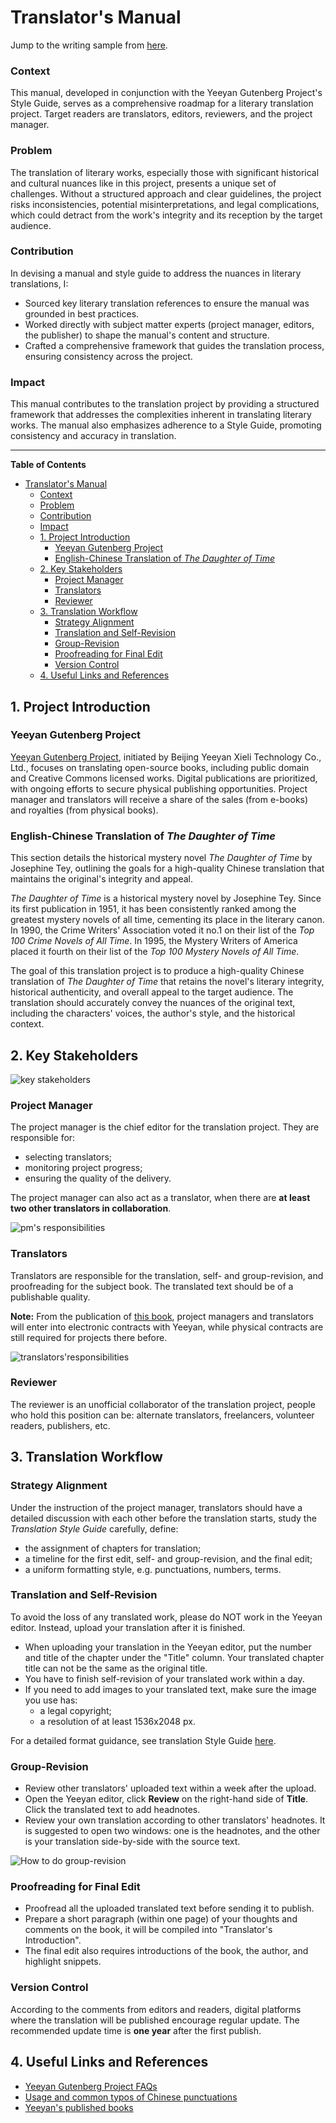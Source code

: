# Translator's Manual
Jump to the writing sample from [here](#manual-content). 

### Context
This manual, developed in conjunction with the Yeeyan Gutenberg Project's Style Guide, serves as a comprehensive roadmap for a literary translation project. Target readers are translators, editors, reviewers, and the project manager. 

### Problem
The translation of literary works, especially those with significant historical and cultural nuances like in this project, presents a unique set of challenges. Without a structured approach and clear guidelines, the project risks inconsistencies, potential misinterpretations, and legal complications, which could detract from the work's integrity and its reception by the target audience.

### Contribution
In devising a manual and style guide to address the nuances in literary translations, I:
- Sourced key literary translation references to ensure the manual was grounded in best practices.
- Worked directly with subject matter experts (project manager, editors, the publisher) to shape the manual's content and structure.
- Crafted a comprehensive framework that guides the translation process, ensuring consistency across the project.

### Impact 
This manual contributes to the translation project by providing a structured framework that addresses the complexities inherent in translating literary works. The manual also emphasizes adherence to a Style Guide, promoting consistency and accuracy in translation. 

---
<a id="manual-content"></a>

**Table of Contents**
- [Translator's Manual](#translators-manual)
    - [Context](#context)
    - [Problem](#problem)
    - [Contribution](#contribution)
    - [Impact](#impact)
  - [1. Project Introduction](#1-project-introduction)
    - [Yeeyan Gutenberg Project](#yeeyan-gutenberg-project)
    - [English-Chinese Translation of *The Daughter of Time*](#english-chinese-translation-of-the-daughter-of-time)
  - [2. Key Stakeholders](#2-key-stakeholders)
    - [Project Manager](#project-manager)
    - [Translators](#translators)
    - [Reviewer](#reviewer)
  - [3. Translation Workflow](#3-translation-workflow)
    - [Strategy Alignment](#strategy-alignment)
    - [Translation and Self-Revision](#translation-and-self-revision)
    - [Group-Revision](#group-revision)
    - [Proofreading for Final Edit](#proofreading-for-final-edit)
    - [Version Control](#version-control)
  - [4. Useful Links and References](#4-useful-links-and-references)


## 1. Project Introduction

### Yeeyan Gutenberg Project
[Yeeyan Gutenberg Project](http://g.yeeyan.com/), initiated by Beijing Yeeyan Xieli Technology Co., Ltd., focuses on translating open-source books, including public domain and Creative Commons licensed works. Digital publications are prioritized, with ongoing efforts to secure physical publishing opportunities. Project manager and translators will receive a share of the sales (from e-books) and royalties (from physical books).

### English-Chinese Translation of *The Daughter of Time*
This section details the historical mystery novel *The Daughter of Time* by Josephine Tey, outlining the goals for a high-quality Chinese translation that maintains the original's integrity and appeal.

*The Daughter of Time* is a historical mystery novel by Josephine Tey. Since its first publication in 1951, it has been consistently ranked among the greatest mystery novels of all time, cementing its place in the literary canon. In 1990, the Crime Writers' Association voted it no.1 on their list of the *Top 100 Crime Novels of All Time*. In 1995, the Mystery Writers of America placed it fourth on their list of the *Top 100 Mystery Novels of All Time*.

The goal of this translation project is to produce a high-quality Chinese translation of *The Daughter of Time* that retains the novel's literary integrity, historical authenticity, and overall appeal to the target audience. The translation should accurately convey the nuances of the original text, including the characters' voices, the author's style, and the historical context.

## 2. Key Stakeholders

![key stakeholders](images/key%20stakeholders.png)

### Project Manager
The project manager is the chief editor for the translation project. They are responsible for:
- selecting translators;
- monitoring project progress;
- ensuring the quality of the delivery.

The project manager can also act as a translator, when there are **at least two other translators in collaboration**. 

![pm's responsibilities](images/pm%20resp.png)

### Translators
Translators are responsible for the translation, self- and group-revision, and proofreading for the subject book. The translated text should be of a publishable quality. 

**Note:** From the publication of [this book](http://g.yeeyan.org/view/2513), project managers and translators will enter into electronic contracts with Yeeyan, while physical contracts are still required for projects there before. 

![translators'responsibilities](images/translators%20resp.png)

### Reviewer

The reviewer is an unofficial collaborator of the translation project, people who hold this position can be: alternate translators, freelancers, volunteer readers, publishers, etc.

## 3. Translation Workflow 

### Strategy Alignment
Under the instruction of the project manager, translators should have a detailed discussion with each other before the translation starts, study the *Translation Style Guide* carefully, define:
- the assignment of chapters for translation;
- a timeline for the first edit, self- and group-revision, and the final edit;
- a uniform formatting style, e.g. punctuations, numbers, terms.
  
### Translation and Self-Revision
To avoid the loss of any translated work, please do NOT work in the Yeeyan editor. Instead, upload your translation after it is finished. 
- When uploading your translation in the Yeeyan editor, put the number and title of the chapter under the "Title" column. Your translated chapter title can not be the same as the original title. 
- You have to finish self-revision of your translated work within a day. 
- If you need to add images to your translated text, make sure the image you use has:
  - a legal copyright;
  - a resolution of at least 1536x2048 px. 

For a detailed format guidance, see translation Style Guide [here](translation-project/translation-style-guide.md). 

### Group-Revision
- Review other translators' uploaded text within a week after the upload. 
- Open the Yeeyan editor, click **Review** on the right-hand side of **Title**. Click the translated text to add headnotes. 
- Review your own translation according to other translators' headnotes. It is suggested to open two windows: one is the headnotes, and the other is your translation side-by-side with the source text.
    
![How to do group-revision](images/group_revision.png)

### Proofreading for Final Edit
- Proofread all the uploaded translated text before sending it to publish.
- Prepare a short paragraph (within one page) of your thoughts and comments on the book, it will be compiled into "Translator's Introduction". 
- The final edit also requires introductions of the book, the author, and highlight snippets. 
  
### Version Control 
According to the comments from editors and readers, digital platforms where the translation will be published encourage regular update. The recommended update time is **one year** after the first publish. 

## 4. Useful Links and References 
- [Yeeyan Gutenberg Project FAQs](http://about.yeeyan.com/#/)
- [Usage and common typos of Chinese punctuations](https://reurl.cc/E1vVov)
- [Yeeyan's published books](http://g.yeeyan.com/books/onsale)